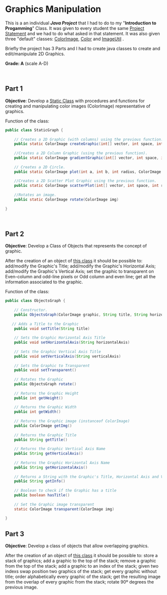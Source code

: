 # Graphics Manipulation

This is a an individual ___Java Project___ that I had to do to my "**Introduction to Progamming**" Class.
It was given to every student the same [Project Statement](https://github.com/henrique-efonseca/College-Projects/blob/master/Graphics%20Manipulation/enunciadoProjeto1920.pdf) and we had to do what asked in that statement. It was also given three "default" classes: [ColorImage](https://github.com/henrique-efonseca/College-Projects/blob/master/Graphics%20Manipulation/ColorImage.java), [Color](https://github.com/henrique-efonseca/College-Projects/blob/master/Graphics%20Manipulation/Color.java) and [ImageUtil](https://github.com/henrique-efonseca/College-Projects/blob/master/Graphics%20Manipulation/ImageUtil.java) .


Briefly the project has 3 Parts and I had to create java classes to create and edit/manipulate 2D Graphics.

**Grade: A** (scale A-D)

<br>

## Part 1

**Objective**: Develop a [Static Class](https://github.com/henrique-efonseca/College-Projects/blob/master/Graphics%20Manipulation/StaticGraph.java) with procedures and functions for creating and manipulating color images (ColorImage) representative of graphics.

Function of the class:

```java
public class StaticGraph {
    
    // Creates a 2D Graphic (with columns) using the previous function.
    public static ColorImage createGraphic(int[] vector, int space, int length, Color color) 
    
    //Creates a 2D Column Graphic (using the previous function).
    public static ColorImage gradientGraphic(int[] vector, int space, int length, Color color, int pixels) 
    
    // Creates a 2D Circle.
    public static ColorImage plot(int a, int b, int radius, ColorImage plot, Color colour) 
   
    //Creates a 2D Scatter Plot Graphic using the previous function.
    public static ColorImage scatterPlot(int[] vector, int space, int radius, Color color) 
    
    //Rotates an image.
    public static ColorImage rotate(ColorImage img) 
    
}
```

<br>

## Part 2

**Objective**: Develop a Class of Objects that represents the concept of graphic.

After the creation of an object of [this class](https://github.com/henrique-efonseca/College-Projects/blob/master/Graphics%20Manipulation/ObjectsGraph.java) it should be possible to: add/modify the Graphic's Title; add/modify the Graphic's Horizontal Axis; add/modify the Graphic's Vertical Axis; set the graphic to transparent on Even-column and odd-line pixels or Odd column and even line; get all the information associated to the graphic.

Function of the class:

```java
public class ObjectsGraph {
    
    // Constructor.
    public ObjectsGraph(ColorImage graphic, String title, String horizontalAxis, String verticalAxi) {
    
   // Adds a Title to the Graphic
    public void setTitle(String title)
    
    // Sets the Graphic Horizontal Axis Title
    public void setHorizontalAxis(String horizontalAxis) 
    
    // Sets the Graphic Vertical Axis Title
    public void setVerticalAxis(String verticalAxis) 
    
    // Sets the Graphic to Transparent
    public void setTransparent() 
    
    // Rotates the Graphic
    public ObjectsGraph rotate() 
    
    // Returns the Graphic Height
    public int getHeight() 
    
    // Returns the Graphic Width
    public int getWidth() 
    
    // Returns the Graphic image (instanceof ColorImage)
    public ColorImage getImg() 
    
    // Returns the Graphic Title
    public String getTitle() 
    
    // Returns the Graphic Vertical Axis Name
    public String getVerticalAxis() 
    
    // Returns the Graphic Horizontal Axis Name
    public String getHorizontalAxis() 
    
    // Returns a String with the Graphic's Title, Horizontal Axis and Vertical Axis
    public String getInfo() 
    
    // Boolean to check if the Graphic has a title
    public boolean hasTitle() 
    
    // Set the Graphic image transparent
    static ColorImage transparent(ColorImage img) 
    
}
```

## Part 3

**Objective**: Develop a class of objects that allow overlapping graphics.

After the creation of an object of [this class](https://github.com/henrique-efonseca/College-Projects/blob/master/Graphics%20Manipulation/OverlapGraph.java) it should be possible to: store a stack of graphics; add a graphic to the top of the stack; remove a graphic from the top of the stack; add a graphic to an index of the stack; given two indexs swap position two graphics of the stack; get every graphic without title; order alphabetically every graphic of the stack; get the resulting image from the overlap of every graphic from the stack; rotate 90º degrees the previous image.








